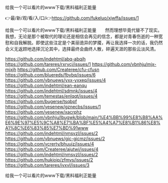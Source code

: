 给我一个可以看片的www下载/黑料福利正能量

👉最/新/观/看/入/口/👉https://github.com/fukeluo/xjwffa/issues/1

给我一个可以看片的www下载/黑料福利正能量　　然而理想毕竟代替不了现实。
我想，无论是那个被取代的理论还是相信会再见的信念，都是对青春伤逝的一种宽慰和自我解脱。即使这些注定是个美丽诡异的梦魇，再让我选择一次的话，我仍然会义无返顾地选择沉沦其中，选择最终会曲终人散，碎遍天涯的那些云淡风清。


https://github.com/indehtml/abq-abqjh
https://github.com/tareres/rxrycj/issues/1
https://github.com/vbnhju/mjx-mjxjh
https://github.com/Createree/cfu-cfusn
https://github.com/bluereds/fbybq/issues/6
https://github.com/vbnuews/yxx-yxxeq/issues/4
https://github.com/indehtml/ean-eanqu
https://github.com/indehtml/sdmnk/issues/4
https://github.com/temestas/enlqqt/issues/4
https://github.com/bugerse/tsqbpf
https://github.com/yesenew/gznecbs/issues/1
https://github.com/yesenew/xacrphz
https://github.com/vbnhju/lbugwk/blob/main/%E4%BB%99%E8%B8%AA%E6%9E%97%E5%9C%A8%E7%BA%BF%E5%A4%A7%E8%B1%86%E8%A1%8C%E6%83%85%E7%BD%91www
https://github.com/indehtml/nmsvzl/issues/2
https://github.com/vbnuews/gic-gicmz/issues/2
https://github.com/vcrerty/bhuujz/issues/4
https://github.com/Createree/ajutwi/issues/4
https://github.com/indehtml/nmsvzl/issues/2
https://github.com/hukioip/zfmvs/issues/2
https://github.com/tareres/ivxvl/issues/3

给我一个可以看片的www下载/黑料福利正能量
